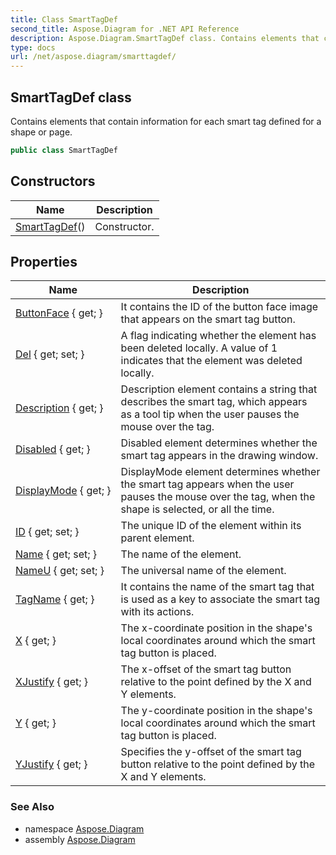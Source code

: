 ```yaml
---
title: Class SmartTagDef
second_title: Aspose.Diagram for .NET API Reference
description: Aspose.Diagram.SmartTagDef class. Contains elements that contain information for each smart tag defined for a shape or page
type: docs
url: /net/aspose.diagram/smarttagdef/
---
```

## SmartTagDef class

Contains elements that contain information for each smart tag defined for a shape or page.

```csharp
public class SmartTagDef
```

## Constructors

| Name | Description |
| --- | --- |
| [SmartTagDef](smarttagdef/)() | Constructor. |

## Properties

| Name | Description |
| --- | --- |
| [ButtonFace](../../aspose.diagram/smarttagdef/buttonface/) { get; } | It contains the ID of the button face image that appears on the smart tag button. |
| [Del](../../aspose.diagram/smarttagdef/del/) { get; set; } | A flag indicating whether the element has been deleted locally. A value of 1 indicates that the element was deleted locally. |
| [Description](../../aspose.diagram/smarttagdef/description/) { get; } | Description element contains a string that describes the smart tag, which appears as a tool tip when the user pauses the mouse over the tag. |
| [Disabled](../../aspose.diagram/smarttagdef/disabled/) { get; } | Disabled element determines whether the smart tag appears in the drawing window. |
| [DisplayMode](../../aspose.diagram/smarttagdef/displaymode/) { get; } | DisplayMode element determines whether the smart tag appears when the user pauses the mouse over the tag, when the shape is selected, or all the time. |
| [ID](../../aspose.diagram/smarttagdef/id/) { get; set; } | The unique ID of the element within its parent element. |
| [Name](../../aspose.diagram/smarttagdef/name/) { get; set; } | The name of the element. |
| [NameU](../../aspose.diagram/smarttagdef/nameu/) { get; set; } | The universal name of the element. |
| [TagName](../../aspose.diagram/smarttagdef/tagname/) { get; } | It contains the name of the smart tag that is used as a key to associate the smart tag with its actions. |
| [X](../../aspose.diagram/smarttagdef/x/) { get; } | The x-coordinate position in the shape's local coordinates around which the smart tag button is placed. |
| [XJustify](../../aspose.diagram/smarttagdef/xjustify/) { get; } | The x-offset of the smart tag button relative to the point defined by the X and Y elements. |
| [Y](../../aspose.diagram/smarttagdef/y/) { get; } | The y-coordinate position in the shape's local coordinates around which the smart tag button is placed. |
| [YJustify](../../aspose.diagram/smarttagdef/yjustify/) { get; } | Specifies the y-offset of the smart tag button relative to the point defined by the X and Y elements. |

### See Also

* namespace [Aspose.Diagram](../../aspose.diagram/)
* assembly [Aspose.Diagram](../../)



